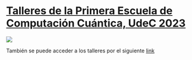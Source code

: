 # [Talleres de la Primera Escuela de Computación Cuántica, UdeC 2023](https://www.miroptics.cl/ecc/)

![](https://drive.google.com/file/d/1C_Kn0QLXt5U610eMlr5dmebgVmzz1rvn/view?usp=share_link)

También se puede acceder a los talleres por el siguiente [link](https://drive.google.com/drive/folders/1J7VybblZCY4qylStdPu75WgR4dKAOfkW?usp=share_link)
